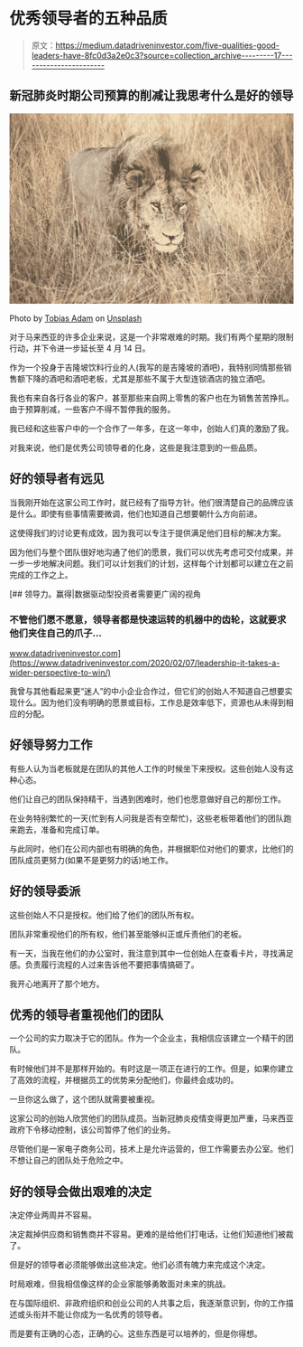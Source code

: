 # 优秀领导者的五种品质

> 原文：<https://medium.datadriveninvestor.com/five-qualities-good-leaders-have-8fc0d3a2e0c3?source=collection_archive---------17----------------------->

## 新冠肺炎时期公司预算的削减让我思考什么是好的领导

![](img/04ab2025af009ef21c9e7ed88939d29a.png)

Photo by [Tobias Adam](https://unsplash.com/@tobiasadam?utm_source=unsplash&utm_medium=referral&utm_content=creditCopyText) on [Unsplash](https://unsplash.com/s/photos/lion?utm_source=unsplash&utm_medium=referral&utm_content=creditCopyText)

对于马来西亚的许多企业来说，这是一个非常艰难的时期。我们有两个星期的限制行动，并下令进一步延长至 4 月 14 日。

作为一个投身于吉隆坡饮料行业的人(我写的是吉隆坡的酒吧)，我特别同情那些销售额下降的酒吧和酒吧老板，尤其是那些不属于大型连锁酒店的独立酒吧。

我也有来自各行各业的客户，甚至那些来自网上零售的客户也在为销售苦苦挣扎。由于预算削减，一些客户不得不暂停我的服务。

我已经和这些客户中的一个合作了一年多，在这一年中，创始人们真的激励了我。

对我来说，他们是优秀公司领导者的化身，这些是我注意到的一些品质。

## **好的领导者有远见**

当我刚开始在这家公司工作时，就已经有了指导方针。他们很清楚自己的品牌应该是什么。即使有些事情需要微调，他们也知道自己想要朝什么方向前进。

这使得我们的讨论更有成效，因为我可以专注于提供满足他们目标的解决方案。

因为他们与整个团队很好地沟通了他们的愿景，我们可以优先考虑可交付成果，并一步一步地解决问题。我们可以计划我们的计划，这样每个计划都可以建立在之前完成的工作之上。

[](https://www.datadriveninvestor.com/2020/02/07/leadership-it-takes-a-wider-perspective-to-win/) [## 领导力。赢得|数据驱动型投资者需要更广阔的视角

### 不管他们愿不愿意，领导者都是快速运转的机器中的齿轮，这就要求他们夹住自己的爪子…

www.datadriveninvestor.com](https://www.datadriveninvestor.com/2020/02/07/leadership-it-takes-a-wider-perspective-to-win/) 

我曾与其他看起来更“迷人”的中小企业合作过，但它们的创始人不知道自己想要实现什么。因为他们没有明确的愿景或目标，工作总是效率低下，资源也从未得到相应的分配。

## **好领导努力工作**

有些人认为当老板就是在团队的其他人工作的时候坐下来授权。这些创始人没有这种心态。

他们让自己的团队保持精干，当遇到困难时，他们也愿意做好自己的那份工作。

在业务特别繁忙的一天(忙到有人问我是否有空帮忙)，这些老板带着他们的团队跑来跑去，准备和完成订单。

与此同时，他们在公司内部也有明确的角色，并根据职位对他们的要求，比他们的团队成员更努力(如果不是更努力的话)地工作。

## **好的领导委派**

这些创始人不只是授权。他们给了他们的团队所有权。

团队非常重视他们的所有权，他们甚至能够纠正或斥责他们的老板。

有一天，当我在他们的办公室时，我注意到其中一位创始人在查看卡片，寻找满足感。负责履行流程的人过来告诉他不要把事情搞砸了。

我开心地离开了那个地方。

## **优秀的领导者重视他们的团队**

一个公司的实力取决于它的团队。作为一个企业主，我相信应该建立一个精干的团队。

有时候他们并不是那样开始的。有时这是一项正在进行的工作。但是，如果你建立了高效的流程，并根据员工的优势来分配他们，你最终会成功的。

一旦你这么做了，这个团队就需要被重视。

这家公司的创始人欣赏他们的团队成员。当新冠肺炎疫情变得更加严重，马来西亚政府下令移动控制，该公司暂停了他们的业务。

尽管他们是一家电子商务公司，技术上是允许运营的，但工作需要去办公室。他们不想让自己的团队处于危险之中。

## **好的领导会做出艰难的决定**

决定停业两周并不容易。

决定裁掉供应商和销售商并不容易。更难的是给他们打电话，让他们知道他们被裁了。

但是好的领导者必须能够做出这些决定。他们必须有魄力来完成这个决定。

时局艰难，但我相信像这样的企业家能够勇敢面对未来的挑战。

在与国际组织、非政府组织和创业公司的人共事之后，我逐渐意识到，你的工作描述或头衔并不能让你成为一名优秀的领导者。

而是要有正确的心态，正确的心。这些东西是可以培养的，但是你得想。